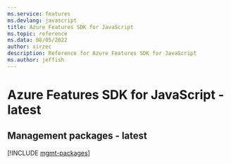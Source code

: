 ```yaml
---
ms.service: features
ms.devlang: javascript
title: Azure Features SDK for JavaScript
ms.topic: reference
ms.data: 08/05/2022
author: xirzec
description: Reference for Azure Features SDK for JavaScript
ms.author: jeffish
---
```

# Azure Features SDK for JavaScript - latest

## Management packages - latest
[!INCLUDE [mgmt-packages](features-mgmt-index.md)]